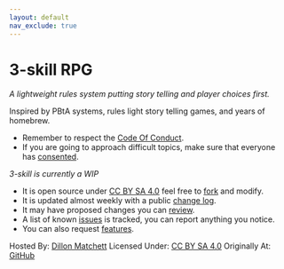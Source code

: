 ```yaml
---
layout: default
nav_exclude: true
---
```

# 3-skill RPG
*A lightweight rules system putting story telling and player choices first.*

Inspired by PBtA systems, rules light story telling games, and years of homebrew.

* Remember to respect the [Code Of Conduct](https://github.com/bombasticSlacks/3-skill/blob/main/CODE_OF_CONDUCT.md).
* If you are going to approach difficult topics, make sure that everyone has [consented](https://www.montecookgames.com/store/product/consent-in-gaming/).


*3-skill is currently a WIP*
* It is open source under [CC BY SA 4.0](https://github.com/bombasticSlacks/3-skill/blob/main/LICENSE) feel free to [fork](https://github.com/bombasticSlacks/3-skill/fork) and modify.
* It is updated almost weekly with a public [change log](https://github.com/bombasticSlacks/3-skill/commits/main).
* It may have proposed changes you can [review](https://github.com/bombasticSlacks/3-skill/pulls).
* A list of known [issues](https://github.com/bombasticSlacks/3-skill/issues) is tracked, you can report anything you notice.
* You can also request [features](https://github.com/bombasticSlacks/3-skill/issues/new/choose).


Hosted By: [Dillon Matchett](https://github.com/bombasticSlacks) Licensed Under: [CC BY SA 4.0](https://github.com/bombasticSlacks/3-skill/blob/main/LICENSE) Originally At: [GitHub](https://github.com/bombasticSlacks/3-skill) 

